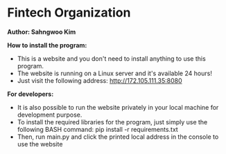 # Fintech Organization
**Author: Sahngwoo Kim**

**How to install the program:**
- This is a website and you don't need to install anything to use this program.
- The website is running on a Linux server and it's available 24 hours!
- Just visit the following address: http://172.105.111.35:8080

**For developers:**
- It is also possible to run the website privately in your local machine for development purpose.
- To install the required libraries for the program, just simply use the following BASH command: pip install -r requirements.txt
- Then, run main.py and click the printed local address in the console to use the website
